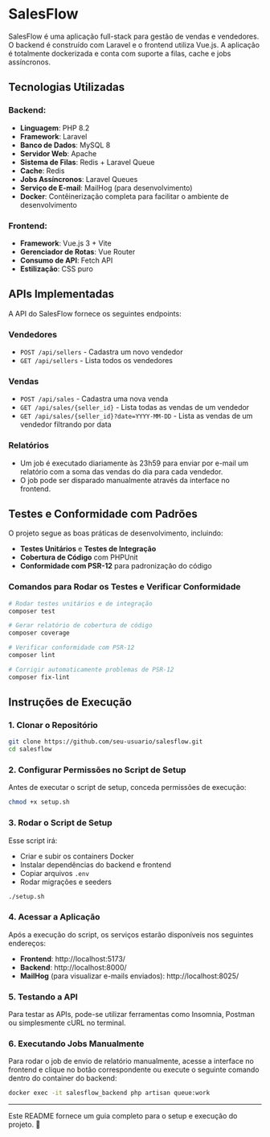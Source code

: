 # SalesFlow

SalesFlow é uma aplicação full-stack para gestão de vendas e vendedores. O backend é construído com Laravel e o frontend utiliza Vue.js. A aplicação é totalmente dockerizada e conta com suporte a filas, cache e jobs assíncronos.

## Tecnologias Utilizadas

### Backend:
- **Linguagem**: PHP 8.2
- **Framework**: Laravel
- **Banco de Dados**: MySQL 8
- **Servidor Web**: Apache
- **Sistema de Filas**: Redis + Laravel Queue
- **Cache**: Redis
- **Jobs Assíncronos**: Laravel Queues
- **Serviço de E-mail**: MailHog (para desenvolvimento)
- **Docker**: Contêinerização completa para facilitar o ambiente de desenvolvimento

### Frontend:
- **Framework**: Vue.js 3 + Vite
- **Gerenciador de Rotas**: Vue Router
- **Consumo de API**: Fetch API
- **Estilização**: CSS puro

## APIs Implementadas
A API do SalesFlow fornece os seguintes endpoints:

### **Vendedores**
- `POST /api/sellers` - Cadastra um novo vendedor
- `GET /api/sellers` - Lista todos os vendedores

### **Vendas**
- `POST /api/sales` - Cadastra uma nova venda
- `GET /api/sales/{seller_id}` - Lista todas as vendas de um vendedor
- `GET /api/sales/{seller_id}?date=YYYY-MM-DD` - Lista as vendas de um vendedor filtrando por data

### **Relatórios**
- Um job é executado diariamente às 23h59 para enviar por e-mail um relatório com a soma das vendas do dia para cada vendedor.
- O job pode ser disparado manualmente através da interface no frontend.

## Testes e Conformidade com Padrões
O projeto segue as boas práticas de desenvolvimento, incluindo:
- **Testes Unitários** e **Testes de Integração**
- **Cobertura de Código** com PHPUnit
- **Conformidade com PSR-12** para padronização do código

### Comandos para Rodar os Testes e Verificar Conformidade
```bash
# Rodar testes unitários e de integração
composer test

# Gerar relatório de cobertura de código
composer coverage

# Verificar conformidade com PSR-12
composer lint

# Corrigir automaticamente problemas de PSR-12
composer fix-lint
```

## Instruções de Execução

### 1. Clonar o Repositório
```bash
git clone https://github.com/seu-usuario/salesflow.git
cd salesflow
```

### 2. Configurar Permissões no Script de Setup
Antes de executar o script de setup, conceda permissões de execução:
```bash
chmod +x setup.sh
```

### 3. Rodar o Script de Setup
Esse script irá:
- Criar e subir os containers Docker
- Instalar dependências do backend e frontend
- Copiar arquivos `.env`
- Rodar migrações e seeders
```bash
./setup.sh
```

### 4. Acessar a Aplicação
Após a execução do script, os serviços estarão disponíveis nos seguintes endereços:
- **Frontend**: http://localhost:5173/
- **Backend**: http://localhost:8000/
- **MailHog** (para visualizar e-mails enviados): http://localhost:8025/

### 5. Testando a API
Para testar as APIs, pode-se utilizar ferramentas como Insomnia, Postman ou simplesmente cURL no terminal.

### 6. Executando Jobs Manualmente
Para rodar o job de envio de relatório manualmente, acesse a interface no frontend e clique no botão correspondente ou execute o seguinte comando dentro do container do backend:
```bash
docker exec -it salesflow_backend php artisan queue:work
```

---

Este README fornece um guia completo para o setup e execução do projeto. 🚀
